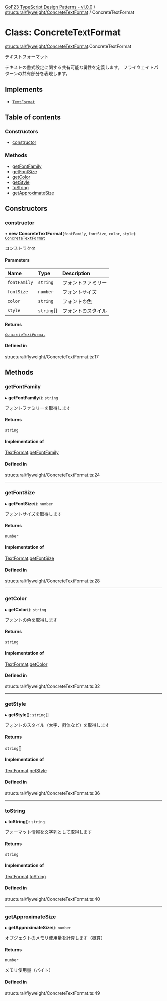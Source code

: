 [GoF23 TypeScript Design Patterns - v1.0.0](../README.md) / [structural/flyweight/ConcreteTextFormat](../modules/structural_flyweight_ConcreteTextFormat.md) / ConcreteTextFormat

# Class: ConcreteTextFormat

[structural/flyweight/ConcreteTextFormat](../modules/structural_flyweight_ConcreteTextFormat.md).ConcreteTextFormat

テキストフォーマット

テキストの書式設定に関する共有可能な属性を定義します。
フライウェイトパターンの共有部分を表現します。

## Implements

- [`TextFormat`](../interfaces/structural_flyweight_TextFormat.TextFormat.md)

## Table of contents

### Constructors

- [constructor](structural_flyweight_ConcreteTextFormat.ConcreteTextFormat.md#constructor)

### Methods

- [getFontFamily](structural_flyweight_ConcreteTextFormat.ConcreteTextFormat.md#getfontfamily)
- [getFontSize](structural_flyweight_ConcreteTextFormat.ConcreteTextFormat.md#getfontsize)
- [getColor](structural_flyweight_ConcreteTextFormat.ConcreteTextFormat.md#getcolor)
- [getStyle](structural_flyweight_ConcreteTextFormat.ConcreteTextFormat.md#getstyle)
- [toString](structural_flyweight_ConcreteTextFormat.ConcreteTextFormat.md#tostring)
- [getApproximateSize](structural_flyweight_ConcreteTextFormat.ConcreteTextFormat.md#getapproximatesize)

## Constructors

### constructor

• **new ConcreteTextFormat**(`fontFamily`, `fontSize`, `color`, `style`): [`ConcreteTextFormat`](structural_flyweight_ConcreteTextFormat.ConcreteTextFormat.md)

コンストラクタ

#### Parameters

| Name | Type | Description |
| :------ | :------ | :------ |
| `fontFamily` | `string` | フォントファミリー |
| `fontSize` | `number` | フォントサイズ |
| `color` | `string` | フォントの色 |
| `style` | `string`[] | フォントのスタイル |

#### Returns

[`ConcreteTextFormat`](structural_flyweight_ConcreteTextFormat.ConcreteTextFormat.md)

#### Defined in

structural/flyweight/ConcreteTextFormat.ts:17

## Methods

### getFontFamily

▸ **getFontFamily**(): `string`

フォントファミリーを取得します

#### Returns

`string`

#### Implementation of

[TextFormat](../interfaces/structural_flyweight_TextFormat.TextFormat.md).[getFontFamily](../interfaces/structural_flyweight_TextFormat.TextFormat.md#getfontfamily)

#### Defined in

structural/flyweight/ConcreteTextFormat.ts:24

___

### getFontSize

▸ **getFontSize**(): `number`

フォントサイズを取得します

#### Returns

`number`

#### Implementation of

[TextFormat](../interfaces/structural_flyweight_TextFormat.TextFormat.md).[getFontSize](../interfaces/structural_flyweight_TextFormat.TextFormat.md#getfontsize)

#### Defined in

structural/flyweight/ConcreteTextFormat.ts:28

___

### getColor

▸ **getColor**(): `string`

フォントの色を取得します

#### Returns

`string`

#### Implementation of

[TextFormat](../interfaces/structural_flyweight_TextFormat.TextFormat.md).[getColor](../interfaces/structural_flyweight_TextFormat.TextFormat.md#getcolor)

#### Defined in

structural/flyweight/ConcreteTextFormat.ts:32

___

### getStyle

▸ **getStyle**(): `string`[]

フォントのスタイル（太字、斜体など）を取得します

#### Returns

`string`[]

#### Implementation of

[TextFormat](../interfaces/structural_flyweight_TextFormat.TextFormat.md).[getStyle](../interfaces/structural_flyweight_TextFormat.TextFormat.md#getstyle)

#### Defined in

structural/flyweight/ConcreteTextFormat.ts:36

___

### toString

▸ **toString**(): `string`

フォーマット情報を文字列として取得します

#### Returns

`string`

#### Implementation of

[TextFormat](../interfaces/structural_flyweight_TextFormat.TextFormat.md).[toString](../interfaces/structural_flyweight_TextFormat.TextFormat.md#tostring)

#### Defined in

structural/flyweight/ConcreteTextFormat.ts:40

___

### getApproximateSize

▸ **getApproximateSize**(): `number`

オブジェクトのメモリ使用量を計算します（概算）

#### Returns

`number`

メモリ使用量（バイト）

#### Defined in

structural/flyweight/ConcreteTextFormat.ts:49
